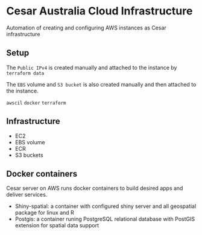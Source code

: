 # Cesar Australia Cloud Infrastructure

Automation of creating and configuring AWS instances as Cesar infrastructure

## Setup

The `Public IPv4` is created manually and attached to the instance by `terraform data`

The `EBS` volume and `S3 bucket` is also created manually and then attached to the instance.

`awscil`
`docker`
`terraform`


## Infrastructure

- EC2
- EBS volume
- ECR
- S3 buckets

## Docker containers

Cesar server on AWS runs docker containers to build desired apps and deliver services.

- Shiny-spatial: a container with configured shiny server and all geospatial package for linux and R
- Postgis: a container runing PostgreSQL relational database with PostGIS extension for spatial data support 


